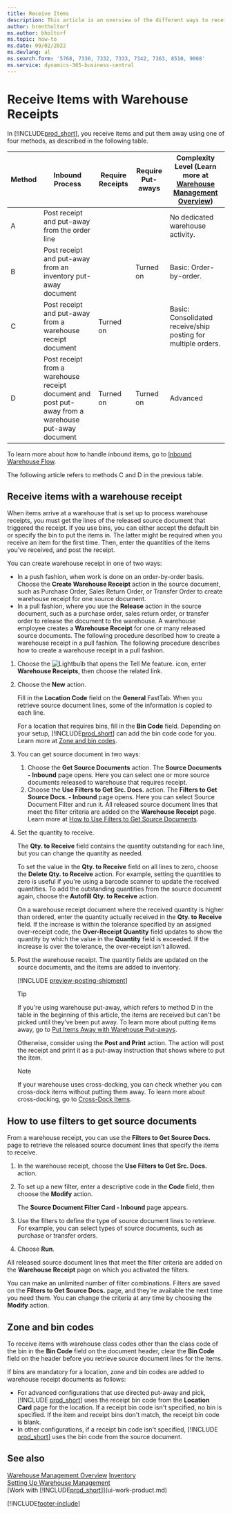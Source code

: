 ```yaml
---
title: Receive Items
description: This article is an overview of the different ways to receive items at a warehouse with a warehouse receipt.
author: brentholtorf
ms.author: bholtorf
ms.topic: how-to
ms.date: 09/02/2022
ms.devlang: al
ms.search.form: '5768, 7330, 7332, 7333, 7342, 7363, 8510, 9008'
ms.service: dynamics-365-business-central
---
```

# <a name="receive-items-with-warehouse-receipts"></a>Receive Items with Warehouse Receipts

In [!INCLUDE[prod_short](includes/prod_short.md)], you receive items and put them away using one of four methods, as described in the following table.

|Method|Inbound Process|Require Receipts|Require Put-aways|Complexity Level (Learn more at [Warehouse Management Overview](design-details-warehouse-management.md))|  
|------------|---------------------|--------------|----------------|------------|  
|A|Post receipt and put-away from the order line|||No dedicated warehouse activity.|  
|B|Post receipt and put-away from an inventory put-away document||Turned on|Basic: Order-by-order.|  
|C|Post receipt and put-away from a warehouse receipt document|Turned on||Basic: Consolidated receive/ship posting for multiple orders.|  
|D|Post receipt from a warehouse receipt document and post put-away from a warehouse put-away document|Turned on|Turned on|Advanced|  

To learn more about how to handle inbound items, go to [Inbound Warehouse Flow](design-details-inbound-warehouse-flow.md).

The following article refers to methods C and D in the previous table.

## <a name="receive-items-with-a-warehouse-receipt"></a>Receive items with a warehouse receipt

When items arrive at a warehouse that is set up to process warehouse receipts, you must get the lines of the released source document that triggered the receipt. If you use bins, you can either accept the default bin or specify the bin to put the items in. The latter might be required when you receive an item for the first time. Then, enter the quantities of the items you've received, and post the receipt.  

You can create warehouse receipt in one of two ways:

* In a push fashion, when work is done on an order-by-order basis. Choose the **Create Warehouse Receipt** action in the source document, such as Purchase Order, Sales Return Order, or Transfer Order to create warehouse receipt for one source document.
* In a pull fashion, where you use the **Release** action in the source document, such as a purchase order, sales return order, or transfer order to release the document to the warehouse. A warehouse employee creates a **Warehouse Receipt** for one or many released source documents. The following procedure described how to create a warehouse receipt in a pull fashion. The following procedure describes how to create a warehouse receipt in a pull fashion.

1. Choose the ![Lightbulb that opens the Tell Me feature.](media/ui-search/search_small.png "Tell me what you want to do") icon, enter **Warehouse Receipts**, then choose the related link.  
2. Choose the **New** action.  

    Fill in the **Location Code** field on the **General** FastTab. When you retrieve source document lines, some of the information is copied to each line.

    For a location that requires bins, fill in the **Bin Code** field. Depending on your setup, [!INCLUDE[prod_short](includes/prod_short.md)] can add the bin code code for you. Learn more at [Zone and bin codes](warehouse-how-receive-items.md#zone-and-bin-codes).  

3. You can get source document in two ways:

    1. Choose the **Get Source Documents** action. The **Source Documents - Inbound** page opens. Here you can select one or more source documents released to warehouse that requires receipt.
    2. Choose the **Use Filters to Get Src. Docs.** action. The **Filters to Get Source Docs. - Inbound** page opens. Here you can select Source Document Filter and run it. All released source document lines that meet the filter criteria are added on the **Warehouse Receipt** page. Learn more at [How to Use Filters to Get Source Documents](warehouse-how-receive-items.md#how-to-use-filters-to-get-source-documents).

4. Set the quantity to receive.

    The **Qty. to Receive** field contains the quantity outstanding for each line, but you can change the quantity as needed. 

    To set the value in the **Qty. to Receive** field on all lines to zero, choose the **Delete Qty. to Receive** action. For example, setting the quantities to zero is useful if you're using a barcode scanner to update the received quantities. To add the outstanding quantities from the source document again, choose the **Autofill Qty. to Receive** action.  

    On a warehouse receipt document where the received quantity is higher than ordered, enter the quantity actually received in the **Qty. to Receive** field. If the increase is within the tolerance specified by an assigned over-receipt code, the **Over-Receipt Quantity** field updates to show the quantity by which the value in the **Quantity** field is exceeded. If the increase is over the tolerance, the over-receipt isn't allowed.

5. Post the warehouse receipt. The quantity fields are updated on the source documents, and the items are added to inventory.  

    [!INCLUDE [preview-posting-shipment](includes/preview-posting-shipment.md)]

    > [!TIP]
    > If you're using warehouse put-away, which refers to method D in the table in the beginning of this article, the items are received but can't be picked until they've been put away. To learn more about putting items away, go to [Put Items Away with Warehouse Put-aways](warehouse-how-to-put-items-away-with-warehouse-put-aways.md).
    >
    > Otherwise, consider using the **Post and Print** action. The action will post the receipt and print it as a put-away instruction that shows where to put the item.

    > [!NOTE]  
    > If your warehouse uses cross-docking, you can check whether you can cross-dock items without putting them away. To learn more about cross-docking, go to [Cross-Dock Items](warehouse-how-to-cross-dock-items.md).

## <a name="how-to-use-filters-to-get-source-documents"></a>How to use filters to get source documents

From a warehouse receipt, you can use the **Filters to Get Source Docs.** page to retrieve the released source document lines that specify the items to receive.

1. In the warehouse receipt, choose the **Use Filters to Get Src. Docs.** action.
2. To set up a new filter, enter a descriptive code in the **Code** field, then choose the **Modify** action.

    The **Source Document Filter Card - Inbound** page appears.

3. Use the filters to define the type of source document lines to retrieve. For example, you can select types of source documents, such as purchase or transfer orders.
4. Choose **Run**.  

All released source document lines that meet the filter criteria are added on the **Warehouse Receipt** page on which you activated the filters.

You can make an unlimited number of filter combinations. Filters are saved on the **Filters to Get Source Docs.** page, and they're available the next time you need them. You can change the criteria at any time by choosing the **Modify** action.

## <a name="zone-and-bin-codes"></a>Zone and bin codes

To receive items with warehouse class codes other than the class code of the bin in the **Bin Code** field on the document header, clear the **Bin Code** field on the header before you retrieve source document lines for the items.  
<!-- TBD, table with comparison of various options-->

If bins are mandatory for a location, zone and bin codes are added to warehouse receipt documents as follows:

* For advanced configurations that use directed put-away and pick, [!INCLUDE [prod_short](includes/prod_short.md)] uses the receipt bin code from the **Location Card** page for the location. If a receipt bin code isn't specified, no bin is specified. If the item and receipt bins don't match, the receipt bin code is blank.
* In other configurations, if a receipt bin code isn't specified, [!INCLUDE [prod_short](includes/prod_short.md)] uses the bin code from the source document.

## <a name="see-also"></a>See also

[Warehouse Management Overview](design-details-warehouse-management.md)
[Inventory](inventory-manage-inventory.md)  
[Setting Up Warehouse Management](warehouse-setup-warehouse.md)  
[Work with [!INCLUDE[prod_short](includes/prod_short.md)]](ui-work-product.md)  

[!INCLUDE[footer-include](includes/footer-banner.md)]
